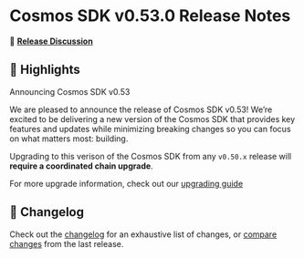 # Cosmos SDK v0.53.0 Release Notes

💬 [**Release Discussion**](https://github.com/orgs/cosmos/discussions/58)

## 🚀 Highlights

Announcing Cosmos SDK v0.53

We are pleased to announce the release of Cosmos SDK v0.53! We’re excited to be delivering a new version of the Cosmos SDK that provides key features and updates while minimizing breaking changes so you can focus on what matters most: building.

Upgrading to this verison of the Cosmos SDK from any `v0.50.x` release will **require a coordinated chain upgrade**.

For more upgrade information, check out our [upgrading guide](https://github.com/cosmos/cosmos-sdk/blob/v0.53.0/UPGRADING.md)

## 📝 Changelog

Check out the [changelog](https://github.com/cosmos/cosmos-sdk/blob/v0.53.0/CHANGELOG.md) for an exhaustive list of changes, or [compare changes](https://github.com/cosmos/cosmos-sdk/compare/v0.50.12...v0.53.0) from the last release.
